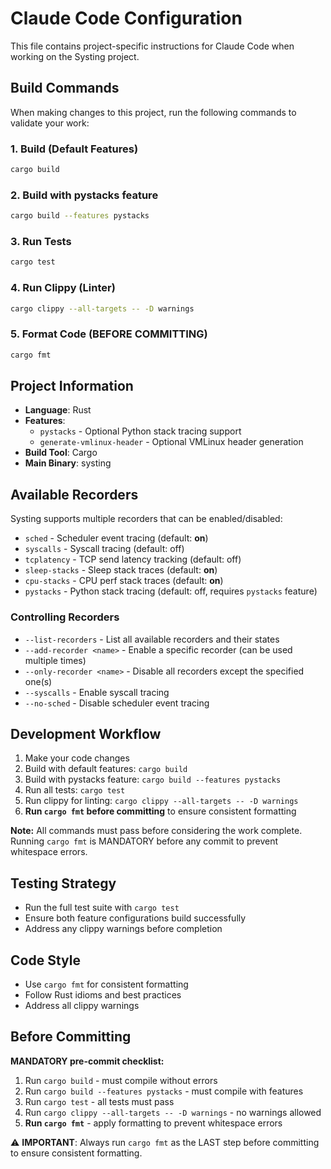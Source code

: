 # Claude Code Configuration

This file contains project-specific instructions for Claude Code when working on the Systing project.

## Build Commands

When making changes to this project, run the following commands to validate your work:

### 1. Build (Default Features)
```bash
cargo build
```

### 2. Build with pystacks feature
```bash
cargo build --features pystacks
```

### 3. Run Tests
```bash
cargo test
```

### 4. Run Clippy (Linter)
```bash
cargo clippy --all-targets -- -D warnings
```

### 5. Format Code (BEFORE COMMITTING)
```bash
cargo fmt
```

## Project Information

- **Language**: Rust
- **Features**:
  - `pystacks` - Optional Python stack tracing support
  - `generate-vmlinux-header` - Optional VMLinux header generation
- **Build Tool**: Cargo
- **Main Binary**: systing

## Available Recorders

Systing supports multiple recorders that can be enabled/disabled:

- `sched` - Scheduler event tracing (default: **on**)
- `syscalls` - Syscall tracing (default: off)
- `tcplatency` - TCP send latency tracking (default: off)
- `sleep-stacks` - Sleep stack traces (default: **on**)
- `cpu-stacks` - CPU perf stack traces (default: **on**)
- `pystacks` - Python stack tracing (default: off, requires `pystacks` feature)

### Controlling Recorders

- `--list-recorders` - List all available recorders and their states
- `--add-recorder <name>` - Enable a specific recorder (can be used multiple times)
- `--only-recorder <name>` - Disable all recorders except the specified one(s)
- `--syscalls` - Enable syscall tracing
- `--no-sched` - Disable scheduler event tracing

## Development Workflow

1. Make your code changes
2. Build with default features: `cargo build`
3. Build with pystacks feature: `cargo build --features pystacks`
4. Run all tests: `cargo test`
5. Run clippy for linting: `cargo clippy --all-targets -- -D warnings`
6. **Run `cargo fmt` before committing** to ensure consistent formatting

**Note:** All commands must pass before considering the work complete. Running `cargo fmt` is MANDATORY before any commit to prevent whitespace errors.

## Testing Strategy

- Run the full test suite with `cargo test`
- Ensure both feature configurations build successfully
- Address any clippy warnings before completion

## Code Style

- Use `cargo fmt` for consistent formatting
- Follow Rust idioms and best practices
- Address all clippy warnings

## Before Committing

**MANDATORY pre-commit checklist:**
1. Run `cargo build` - must compile without errors
2. Run `cargo build --features pystacks` - must compile with features
3. Run `cargo test` - all tests must pass
4. Run `cargo clippy --all-targets -- -D warnings` - no warnings allowed
5. **Run `cargo fmt`** - apply formatting to prevent whitespace errors

⚠️ **IMPORTANT**: Always run `cargo fmt` as the LAST step before committing to ensure consistent formatting.

